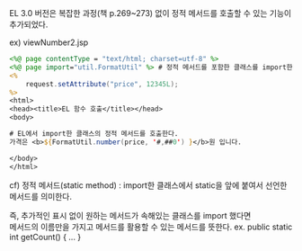 EL 3.0 버전은 복잡한 과정(책 p.269~273) 없이 정적 메서드를 호출할 수 있는 기능이 추가되었다.

ex) viewNumber2.jsp

``` jsp
<%@ page contentType = "text/html; charset=utf-8" %>
<%@ page import="util.FormatUtil" %> # 정적 메서드를 포함한 클래스를 import한다.
<%
	request.setAttribute("price", 12345L);
%>
<html>
<head><title>EL 함수 호출</title></head>
<body>

# EL에서 import한 클래스의 정적 메서드를 호출한다.
가격은 <b>${FormatUtil.number(price, '#,##0') }</b>원 입니다.

</body>
</html>
```

cf) 정적 메서드(static method) : import한 클래스에서 static을 앞에 붙여서 선언한 메서드를 의미한다.

즉, 추가적인 표시 없이 원하는 메서드가 속해있는 클래스를 import 했다면  
메서드의 이름만을 가지고 메서드를 활용할 수 있는 메서드를 뜻한다. ex. public static int getCount() { ... }

